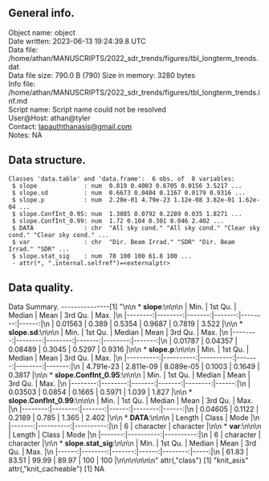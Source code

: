 <!-- This is a markdown file. -->


 General info.
---------------

Object name:    object      
Date written:   2023-06-13 19:24:39.8 UTC  
Data file:      /home/athan/MANUSCRIPTS/2022_sdr_trends/figures/tbl_longterm_trends.dat      
Data file size: 790.0 B (790) 
Size in memory: 3280 bytes      
Info file:      /home/athan/MANUSCRIPTS/2022_sdr_trends/figures/tbl_longterm_trends.inf.md      
Script name:    Script name could not be resolved      
User@Host:      athan@tyler   
Contact:        <lapauththanasis@gmail.com>      
Notes:          NA      


 Data structure.
-----------------

```
Classes 'data.table' and 'data.frame':	6 obs. of  8 variables:
 $ slope             : num  0.819 0.4003 0.6705 0.0156 3.5217 ...
 $ slope.sd          : num  0.6673 0.0404 0.1167 0.0179 0.9316 ...
 $ slope.p           : num  2.20e-01 4.79e-23 1.12e-08 3.82e-01 1.62e-04 ...
 $ slope.ConfInt_0.95: num  1.3085 0.0792 0.2289 0.035 1.8271 ...
 $ slope.ConfInt_0.99: num  1.72 0.104 0.301 0.046 2.402 ...
 $ DATA              : chr  "All sky cond." "All sky cond." "Clear sky cond." "Clear sky cond." ...
 $ var               : chr  "Dir. Beam Irrad." "SDR" "Dir. Beam Irrad." "SDR" ...
 $ slope.stat_sig    : num  78 100 100 61.8 100 ...
 - attr(*, ".internal.selfref")=<externalptr> 
```


 Data quality.
---------------
 Data Summary.
---------------[1] "\n\n  * **slope**:\n\n\n    |    Min. | 1st Qu. | Median |   Mean | 3rd Qu. |  Max. |\n    |--------:|--------:|-------:|-------:|--------:|------:|\n    | 0.01563 |   0.389 | 0.5354 | 0.9687 |  0.7819 | 3.522 |\n\n  * **slope.sd**:\n\n\n    |    Min. | 1st Qu. |  Median |   Mean | 3rd Qu. |   Max. |\n    |--------:|--------:|--------:|-------:|--------:|-------:|\n    | 0.01787 | 0.04357 | 0.08489 | 0.3045 |  0.5297 | 0.9316 |\n\n  * **slope.p**:\n\n\n    |      Min. |   1st Qu. |    Median |   Mean | 3rd Qu. |   Max. |\n    |----------:|----------:|----------:|-------:|--------:|-------:|\n    | 4.791e-23 | 2.811e-09 | 8.089e-05 | 0.1003 |  0.1649 | 0.3817 |\n\n  * **slope.ConfInt_0.95**:\n\n\n    |    Min. | 1st Qu. | Median |   Mean | 3rd Qu. |  Max. |\n    |--------:|--------:|-------:|-------:|--------:|------:|\n    | 0.03503 |  0.0854 | 0.1665 | 0.5971 |   1.039 | 1.827 |\n\n  * **slope.ConfInt_0.99**:\n\n\n    |    Min. | 1st Qu. | Median |  Mean | 3rd Qu. |  Max. |\n    |--------:|--------:|-------:|------:|--------:|------:|\n    | 0.04605 |  0.1122 | 0.2189 | 0.785 |   1.365 | 2.402 |\n\n  * **DATA**:\n\n\n    | Length |     Class |      Mode |\n    |-------:|----------:|----------:|\n    |      6 | character | character |\n\n  * **var**:\n\n\n    | Length |     Class |      Mode |\n    |-------:|----------:|----------:|\n    |      6 | character | character |\n\n  * **slope.stat_sig**:\n\n\n    |  Min. | 1st Qu. | Median |  Mean | 3rd Qu. | Max. |\n    |------:|--------:|-------:|------:|--------:|-----:|\n    | 61.83 |   83.51 |  99.99 | 89.97 |     100 |  100 |\n\n\n<!-- end of list -->\n\n\n"
attr(,"class")
[1] "knit_asis"
attr(,"knit_cacheable")
[1] NA
